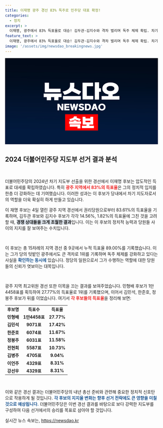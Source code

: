 ```yaml
---
title: 이재명 광주 경선 83% 독주로 민주당 대표 확정!
categories:
  - 정치
excerpt: >
  이재명, 광주에서 83% 득표율로 대승! 김두관·김지수와 격차 벌리며 독주 체제 확립. 차기 지도부 선출의 새로운 바람이 불고 있다. 과연 민주당의 미래는?
feature_text: >
  이재명, 광주에서 83% 득표율로 대승! 김두관·김지수와 격차 벌리며 독주 체제 확립. 차기 지도부 선출의 새로운 바람이 불고 있다. 과연 민주당의 미래는?
image: '/assets/img/newsdao_breakingnews.jpg'
---
```


<p><img src="/assets/img/newsdao_breakingnews.jpg" alt="implanttips 속보" /></p>

<h2 data-ke-size="size26">2024 더불어민주당 지도부 선거 결과 분석</h2>

<p data-ke-size="size16">&nbsp;</p>

<p>더불어민주당의 2024년 차기 지도부 선출을 위한 경선에서 이재명 후보는 압도적인 득표로 대세를 확립하였습니다. 특히 <b><span style="color: #ee2323;">광주 지역에서 83%의 득표율</span></b>은 그의 정치적 입지를 한층 더 강화하는 데 기여했습니다. 이러한 성과는 이 후보가 당내에서 차기 지도자로서의 역할을 더욱 확실히 하게 만들고 있습니다.</p>

<p>이 재명 후보는 4일 열린 광주 지역 경선에서 권리당원으로부터 83.61%의 득표율을 기록하며, 김두관 후보와 김지수 후보가 각각 14.56%, 1.82%의 득표율에 그친 것을 고려할 때, <b><span style="background-color: #21538527;">경쟁 상대들을 크게 초월한 결과</span></b>입니다. 이는 이 후보의 정치적 능력과 당원들 사이의 지지를 잘 보여주는 수치입니다.</p>

<p data-ke-size="size16">&nbsp;</p>

<p>이 후보는 총 15차례의 지역 경선 중 9곳에서 누적 득표율 89.00%를 기록했습니다. 이는 그가 당의 텃밭인 광주에서도 큰 격차로 1위를 기록하며 독주 체제를 강화하고 있다는 사실을 <b><span style="color: #1a5490;">확인하는 동시에</span></b> 있습니다. 정당의 일원으로서 그가 수행하는 역할에 대한 당원들의 신뢰가 엿보이는 대목입니다.</p>

<p data-ke-size="size16">&nbsp;</p>

<p>광주 지역 최고위원 경선 또한 이목을 끄는 결과를 보여주었습니다. 민형배 후보가 1만4458표를 획득하여 27.77%의 득표율로 1위를 기록했으며, 이어서 김민석, 한준호, 정봉주 후보가 뒤를 이었습니다. 여기서 <b><span style="color: #ee2323;">각 후보들의 득표율</span></b>을 정리해 보면:</p>

<table style="width:100%; border-collapse: collapse;">
<tr>
<td style="text-align: center; height: 17px;"><b>후보명</b></td>
<td style="text-align: center; height: 17px;"><b>득표수</b></td>
<td style="text-align: center; height: 17px;"><b>득표율</b></td>
</tr>
<tr>
<td style="text-align: center; height: 17px;"><b>민형배</b></td>
<td style="text-align: center; height: 17px;"><b>1만4458표</b></td>
<td style="text-align: center; height: 17px;"><b>27.77%</b></td>
</tr>
<tr>
<td style="text-align: center; height: 17px;"><b>김민석</b></td>
<td style="text-align: center; height: 17px;"><b>9071표</b></td>
<td style="text-align: center; height: 17px;"><b>17.42%</b></td>
</tr>
<tr>
<td style="text-align: center; height: 17px;"><b>한준호</b></td>
<td style="text-align: center; height: 17px;"><b>6074표</b></td>
<td style="text-align: center; height: 17px;"><b>11.67%</b></td>
</tr>
<tr>
<td style="text-align: center; height: 17px;"><b>정봉주</b></td>
<td style="text-align: center; height: 17px;"><b>6031표</b></td>
<td style="text-align: center; height: 17px;"><b>11.58%</b></td>
</tr>
<tr>
<td style="text-align: center; height: 17px;"><b>전현희</b></td>
<td style="text-align: center; height: 17px;"><b>5587표</b></td>
<td style="text-align: center; height: 17px;"><b>10.73%</b></td>
</tr>
<tr>
<td style="text-align: center; height: 17px;"><b>김병주</b></td>
<td style="text-align: center; height: 17px;"><b>4705표</b></td>
<td style="text-align: center; height: 17px;"><b>9.04%</b></td>
</tr>
<tr>
<td style="text-align: center; height: 17px;"><b>이언주</b></td>
<td style="text-align: center; height: 17px;"><b>4329표</b></td>
<td style="text-align: center; height: 17px;"><b>8.31%</b></td>
</tr>
<tr>
<td style="text-align: center; height: 17px;"><b>강선우</b></td>
<td style="text-align: center; height: 17px;"><b>4329표</b></td>
<td style="text-align: center; height: 17px;"><b>8.31%</b></td>
</tr>
</table>

<p data-ke-size="size16">&nbsp;</p>

<p>이와 같은 경선 결과는 더불어민주당의 내년 총선 준비와 관련해 중요한 정치적 신호탄으로 작용하게 될 것입니다. <b><span style="color: #1a5490;">각 후보의 지지율 변화는 향후 선거 전략에도 큰 영향을 미칠 것으로 예상됩니다.</span></b> 더불어민주당은 이번 경선 결과를 바탕으로 보다 강력한 지도부를 구성하여 다음 선거에서의 승리를 목표로 삼아야 할 것입니다.</p>
실시간 뉴스 속보는, <a href="https://newsdao.kr" rel="dofollow">https://newsdao.kr</a>



